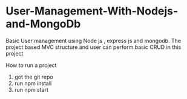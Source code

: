 # User-Management-With-Nodejs-and-MongoDb
Basic User management using Node js , express js and mongodb. The project based MVC structure and user can perform basic CRUD in this project

How to run a project
1. got the git repo
2. run npm install
3. run npm start
